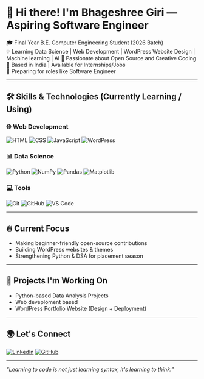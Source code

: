 # 👋 Hi there! I'm Bhageshree Giri — Aspiring Software Engineer

🎓 Final Year B.E. Computer Engineering Student (2026 Batch)  
💡 Learning Data Science | Web Development | WordPress Website Design | Machine learning | AI
🌱 Passionate about Open Source and Creative Coding  
📍 Based in India | Available for Internships/Jobs  
🎯 Preparing for roles like Software Engineer 

---

## 🛠️ Skills & Technologies (Currently Learning / Using)

### 🌐 Web Development
![HTML](https://img.shields.io/badge/-HTML5-E34F26?style=flat&logo=html5&logoColor=white)
![CSS](https://img.shields.io/badge/-CSS3-1572B6?style=flat&logo=css3)
![JavaScript](https://img.shields.io/badge/-JavaScript-F7DF1E?style=flat&logo=javascript&logoColor=black)
![WordPress](https://img.shields.io/badge/-WordPress-21759B?style=flat&logo=wordpress&logoColor=white)

### 📊 Data Science
![Python](https://img.shields.io/badge/-Python-3776AB?style=flat&logo=python&logoColor=white)
![NumPy](https://img.shields.io/badge/-NumPy-013243?style=flat&logo=numpy)
![Pandas](https://img.shields.io/badge/-Pandas-150458?style=flat&logo=pandas)
![Matplotlib](https://img.shields.io/badge/-Matplotlib-ff4088?style=flat)

### 💻 Tools
![Git](https://img.shields.io/badge/-Git-F05032?style=flat&logo=git&logoColor=white)
![GitHub](https://img.shields.io/badge/-GitHub-181717?style=flat&logo=github)
![VS Code](https://img.shields.io/badge/-VSCode-007ACC?style=flat&logo=visual-studio-code)

---

## 🔥 Current Focus
- Making beginner-friendly open-source contributions 
- Building WordPress websites & themes
- Strengthening Python & DSA for placement season

---

## 📌 Projects I'm Working On
- Python-based Data Analysis Projects
- Web deveploment based
- WordPress Portfolio Website (Design + Deployment)

---

## 🌍 Let's Connect

[![LinkedIn](https://img.shields.io/badge/-LinkedIn-0A66C2?style=flat&logo=linkedin&logoColor=white)](www.linkedin.com/in/bhageshri-g-b5866a321)
[![GitHub](https://img.shields.io/badge/-GitHub-000?style=flat&logo=github&logoColor=white)](https://github.com/Bhageshree-Giri)


---

_“Learning to code is not just learning syntax, it's learning to think.”_


